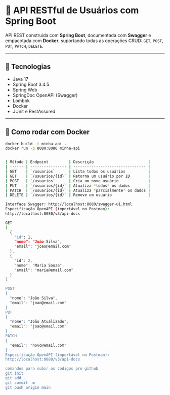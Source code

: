 # 🧩 API RESTful de Usuários com Spring Boot

API REST construída com **Spring Boot**, documentada com **Swagger** e empacotada com **Docker**, suportando todas as operações CRUD: `GET`, `POST`, `PUT`, `PATCH`, `DELETE`.

---

## 🚀 Tecnologias

- Java 17
- Spring Boot 3.4.5
- Spring Web
- SpringDoc OpenAPI (Swagger)
- Lombok
- Docker
- JUnit e RestAssured

---

## 🐳 Como rodar com Docker

```bash
docker build -t minha-api .
docker run -p 8080:8080 minha-api


| Método | Endpoint         | Descrição                        |
| ------ | ---------------- | -------------------------------- |
| GET    | `/usuarios`      | Lista todos os usuários          |
| GET    | `/usuarios/{id}` | Retorna um usuário por ID        |
| POST   | `/usuarios`      | Cria um novo usuário             |
| PUT    | `/usuarios/{id}` | Atualiza *todos* os dados        |
| PATCH  | `/usuarios/{id}` | Atualiza *parcialmente* os dados |
| DELETE | `/usuarios/{id}` | Remove um usuário                |

Interface Swagger: http://localhost:8080/swagger-ui.html
Especificação OpenAPI (importável no Postman):
http://localhost:8080/v3/api-docs

GET 
[
  {
    "id": 1,
    "nome": "João Silva",
    "email": "joao@email.com"
  },
  {
    "id": 2,
    "nome": "Maria Souza",
    "email": "maria@email.com"
  }
]

POST
{
  "nome": "João Silva",
  "email": "joao@email.com"
}
PUT
{
  "nome": "João Atualizado",
  "email": "joao@email.com"
}
PATCH
{
  "email": "novo@email.com"
}
Especificação OpenAPI (importável no Postman):
http://localhost:8080/v3/api-docs

comandos para subir os codigos pro github
git init
git add .
git commit -m
git push origin main

